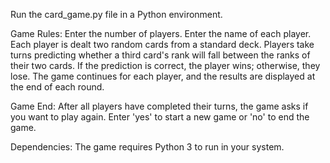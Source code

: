 Run the card_game.py file in a Python environment.

Game Rules:
Enter the number of players.
Enter the name of each player.
Each player is dealt two random cards from a standard deck.
Players take turns predicting whether a third card's rank will fall between the ranks of their two cards.
If the prediction is correct, the player wins; otherwise, they lose.
The game continues for each player, and the results are displayed at the end of each round.

Game End:
After all players have completed their turns, the game asks if you want to play again.
Enter 'yes' to start a new game or 'no' to end the game.

Dependencies:
The game requires Python 3 to run in your system.
